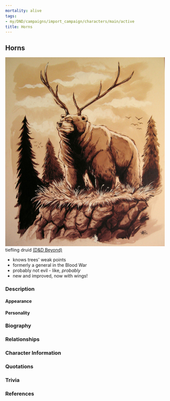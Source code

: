```yaml
---
mortality: alive
tags:
- my/DND/campaigns/import_campaign/characters/main/active
title: Horns
---
```


## Horns

![Pasted image 20211106142316.png](/images/dnd/pc-horns.png)
tiefling druid
[(D&D Beyond)](https://ddb.ac/characters/3460406/iBAXVm)

- knows trees' weak points
- formerly a general in the Blood War
- probably not evil - like, _probably_
- new and improved, now with wings!

### Description

#### Appearance

#### Personality

### Biography

### Relationships

### Character Information

### Quotations

### Trivia

### References
